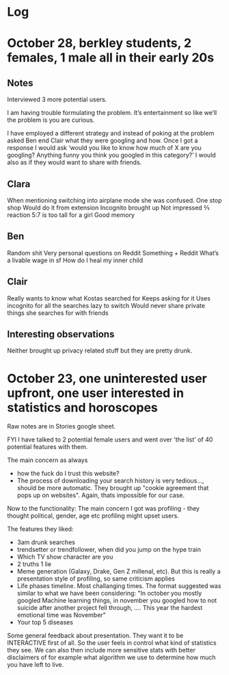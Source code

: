 # Log

# October 28, berkley students, 2 females, 1 male all in their early 20s

## Notes

Interviewed 3 more potential users.

I am having trouble formulating the problem. It’s entertainment so like we’ll the problem is you are curious.

I have employed a different strategy and instead of poking at the problem asked Ben end Clair what they were googling and how. Once I got a response I would ask ‘would you like to know how much of X are you googling? Anything funny you think you googled in this category?’
I would also as if they would want to share with friends.

## Clara

When mentioning switching into airplane mode she was confused.
One stop shop
Would do it from extension
Incognito brought up
Not impressed ⅖ reaction
5:7 is too tall for a girl
Good memory

## Ben

Random shit
Very personal questions on Reddit
Something + Reddit
What’s a livable wage in sf
How do I heal my inner child

## Clair

Really wants to know what Kostas searched for
Keeps asking for it
Uses incognito for all the searches lazy to switch
Would never share private things she searches for with friends

## Interesting observations

Neither brought up privacy related stuff but they are pretty drunk.

# October 23, one uninterested user upfront, one user interested in statistics and horoscopes

Raw notes are in Stories google sheet.

FYI I have talked to 2 potential female users and went over 'the list' of 40 potential features with them.

The main concern as always

- how the fuck do I trust this website?
- The process of downloading your search history is very tedious..., should be more automatic. They brought up "cookie agreement that pops up on websites". Again, thats impossible for our case.

Now to the functionality:
The main concern I got was profiling - they thought political, gender, age etc profiling might upset users.

The features they liked:

- 3am drunk searches
- trendsetter or trendfollower, when did you jump on the hype train
- Which TV show character are you
- 2 truths 1 lie
- Meme generation (Galaxy, Drake, Gen Z millenal, etc). But this is really a presentation style of profiling, so same criticism applies
- Life phases timeline. Most challanging times. The format suggested was similar to what we have been considering: "In october you mostly googled Machine learning things, in november you googled how to not suicide after another project fell through, .... This year the hardest emotional time was November"
- Your top 5 diseases

Some general feedback about presentation. They want it to be INTERACTIVE first of all. So the user feels in control what kind of statistics they see. We can also then include more sensitive stats with better disclaimers of for example what algorithm we use to determine how much you have left to live.
